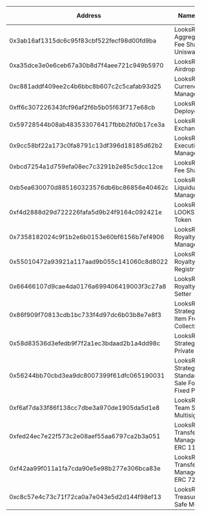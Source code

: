 
| Address                                    | Name Tag                                          | Balance              | Txn Count |
| ------------------------------------------ | ------------------------------------------------- | -------------------- | --------- |
| 0x3ab16af1315dc6c95f83cbf522fecf98d00fd9ba | LooksRare: Aggregator Fee Sharing Uniswap V3      | 0 Ether              | 73,910    |
| 0xa35dce3e0e6ceb67a30b8d7f4aee721c949b5970 | LooksRare: Airdrop                                | 0 Ether              | 126,811   |
| 0xc881addf409ee2c4b6bbc8b607c2c5cafab93d25 | LooksRare: Currency Manager                       | 0 Ether              | 3         |
| 0xff6c307226343fcf96af2f6b5b05f63f717e68cb | LooksRare: Deployer                               | 0.2378141 Ether      | 105       |
| 0x59728544b08ab483533076417fbbb2fd0b17ce3a | LooksRare: Exchange                               | 0 Ether              | 526,576   |
| 0x9cc58bf22a173c0fa8791c13df396d18185d62b2 | LooksRare: Execution Manager                      | 0 Ether              | 6         |
| 0xbcd7254a1d759efa08ec7c3291b2e85c5dcc12ce | LooksRare: Fee Sharing                            | 0 Ether              | 445,189   |
| 0xb5ea630070d885160323576db6bc86856e40462c | LooksRare: Liquiduity Management                  | 0.09 Ether           | 19        |
| 0xf4d2888d29d722226fafa5d9b24f9164c092421e | LooksRare: LOOKS Token                            | 0 Ether              | 455,408   |
| 0x7358182024c9f1b2e6b0153e60bf6156b7ef4906 | LooksRare: Royalty Fee Manager                    | 0 Ether              | 2         |
| 0x55010472a93921a117aad9b055c141060c8d8022 | LooksRare: Royalty Fee Registry                   | 0 Ether              | 3         |
| 0x66466107d9cae4da0176a699406419003f3c27a8 | LooksRare: Royalty Fee Setter                     | 0 Ether              | 7,296     |
| 0x86f909f70813cdb1bc733f4d97dc6b03b8e7e8f3 | LooksRare: Strategy Any Item From Collection      | 0 Ether              | 1         |
| 0x58d83536d3efedb9f7f2a1ec3bdaad2b1a4dd98c | LooksRare: Strategy Private Sale                  | 0 Ether              | 1         |
| 0x56244bb70cbd3ea9dc8007399f61dfc065190031 | LooksRare: Strategy Standard Sale For Fixed Price | 0 Ether              | 2         |
| 0xf6af7da33f86f138cc7dbe3a970de1905da5d1e8 | LooksRare: Team Safe Multisig                     | 27.63194714 Ether    | 170       |
| 0xfed24ec7e22f573c2e08aef55aa6797ca2b3a051 | LooksRare: Transfer Manager ERC 1155              | 0 Ether              | 1         |
| 0xf42aa99f011a1fa7cda90e5e98b277e306bca83e | LooksRare: Transfer Manager ERC 721               | 0 Ether              | 7         |
| 0xc8c57e4c73c71f72ca0a7e043e5d2d144f98ef13 | LooksRare: Treasury Safe Multisig                 | 9,259.00347704 Ether | 195       |
